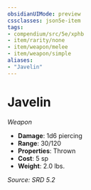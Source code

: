 ```yaml
---
obsidianUIMode: preview
cssclasses: json5e-item
tags:
- compendium/src/5e/xphb
- item/rarity/none
- item/weapon/melee
- item/weapon/simple
aliases: 
- "Javelin"
---
```

# Javelin
*Weapon*  

- **Damage**: 1d6 piercing
- **Range**: 30/120
- **Properties**: Thrown
- **Cost**: 5 sp
- **Weight**: 2.0 lbs.

*Source: SRD 5.2*